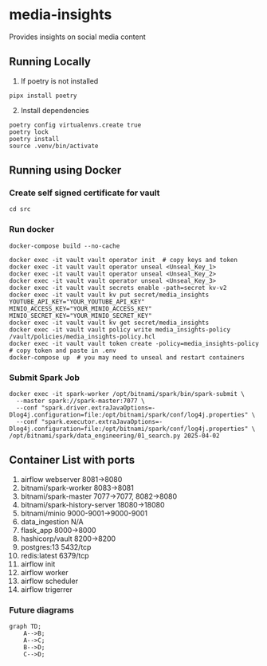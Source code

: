 # media-insights
Provides insights on social media content

## Running Locally

1. If poetry is not installed
```
pipx install poetry
```

2. Install dependencies
```
poetry config virtualenvs.create true
poetry lock
poetry install
source .venv/bin/activate
```

## Running using Docker

### Create self signed certificate for vault
```
cd src
```

### Run docker
```
docker-compose build --no-cache

docker exec -it vault vault operator init  # copy keys and token
docker exec -it vault vault operator unseal <Unseal_Key_1>
docker exec -it vault vault operator unseal <Unseal_Key_2>
docker exec -it vault vault operator unseal <Unseal_Key_3>
docker exec -it vault vault secrets enable -path=secret kv-v2
docker exec -it vault vault kv put secret/media_insights YOUTUBE_API_KEY="YOUR_YOUTUBE_API_KEY" MINIO_ACCESS_KEY="YOUR_MINIO_ACCESS_KEY" MINIO_SECRET_KEY="YOUR_MINIO_SECRET_KEY"
docker exec -it vault vault kv get secret/media_insights
docker exec -it vault vault policy write media_insights-policy /vault/policies/media_insights-policy.hcl
docker exec -it vault vault token create -policy=media_insights-policy  # copy token and paste in .env
docker-compose up  # you may need to unseal and restart containers
```

### Submit Spark Job
```
docker exec -it spark-worker /opt/bitnami/spark/bin/spark-submit \
  --master spark://spark-master:7077 \
  --conf "spark.driver.extraJavaOptions=-Dlog4j.configuration=file:/opt/bitnami/spark/conf/log4j.properties" \
  --conf "spark.executor.extraJavaOptions=-Dlog4j.configuration=file:/opt/bitnami/spark/conf/log4j.properties" \
/opt/bitnami/spark/data_engineering/01_search.py 2025-04-02
```

## Container List with ports

1. airflow webserver                8081->8080
2. bitnami/spark-worker             8083->8081
3. bitnami/spark-master             7077->7077, 8082->8080
4. bitnami/spark-history-server     18080->18080
5. bitnami/minio                    9000-9001->9000-9001
6. data_ingestion                   N/A
7. flask_app                        8000->8000
8. hashicorp/vault                  8200->8200
9. postgres:13                      5432/tcp
10. redis:latest                    6379/tcp
11. airflow init
12. airflow worker
13. airflow scheduler
14. airflow trigerrer


### Future diagrams
```mermaid
graph TD;
    A-->B;
    A-->C;
    B-->D;
    C-->D;
```